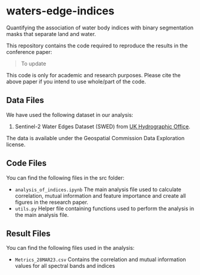 # waters-edge-indices
Quantifying the association of water body indices with binary segmentation masks that separate land and water.

This repository contains the code required to reproduce the results in the conference paper:

> To update

This code is only for academic and research purposes. Please cite the above paper if you intend to use whole/part of the code. 

## Data Files

We have used the following dataset in our analysis: 

1. Sentinel-2 Water Edges Dataset (SWED) from [UK Hydrographic Office](https://openmldata.ukho.gov.uk/#:~:text=The%20Sentinel%2D2%20Water%20Edges,required%20for%20the%20segmentation%20mask.).

 The data is available under the Geospatial Commission Data Exploration license.

## Code Files
You can find the following files in the src folder:

- `analysis_of_indices.ipynb` The main analysis file used to calculate correlation, mutual information and feature importance and create all figures in the research paper.
- `utils.py` Helper file containing functions used to perform the analysis in the main analysis file. 


## Result Files
You can find the following files used in the analysis:

- `Metrics_28MAR23.csv` Contains the correlation and mutual information values for all spectral bands and indices

